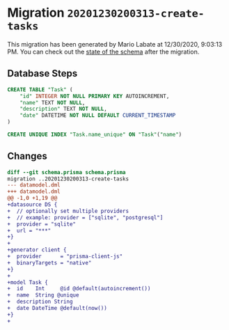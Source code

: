 # Migration `20201230200313-create-tasks`

This migration has been generated by Mario Labate at 12/30/2020, 9:03:13 PM.
You can check out the [state of the schema](./schema.prisma) after the migration.

## Database Steps

```sql
CREATE TABLE "Task" (
    "id" INTEGER NOT NULL PRIMARY KEY AUTOINCREMENT,
    "name" TEXT NOT NULL,
    "description" TEXT NOT NULL,
    "date" DATETIME NOT NULL DEFAULT CURRENT_TIMESTAMP
)

CREATE UNIQUE INDEX "Task.name_unique" ON "Task"("name")
```

## Changes

```diff
diff --git schema.prisma schema.prisma
migration ..20201230200313-create-tasks
--- datamodel.dml
+++ datamodel.dml
@@ -1,0 +1,19 @@
+datasource DS {
+  // optionally set multiple providers
+  // example: provider = ["sqlite", "postgresql"]
+  provider = "sqlite"
+  url = "***"
+}
+
+generator client {
+  provider      = "prisma-client-js"
+  binaryTargets = "native"
+}
+
+model Task {
+  id    Int     @id @default(autoincrement())
+  name  String @unique
+  description String
+  date DateTime @default(now())
+}
+
```


